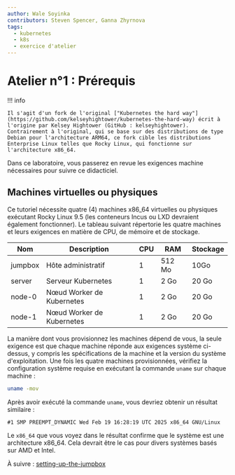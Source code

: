 ```yaml
---
author: Wale Soyinka
contributors: Steven Spencer, Ganna Zhyrnova
tags:
  - kubernetes
  - k8s
  - exercice d'atelier
---
```


# Atelier n°1 : Prérequis

!!! info

    Il s'agit d'un fork de l'original ["Kubernetes the hard way"](https://github.com/kelseyhightower/kubernetes-the-hard-way) écrit à l'origine par Kelsey Hightower (GitHub : kelseyhightower). Contrairement à l'original, qui se base sur des distributions de type Debian pour l'architecture ARM64, ce fork cible les distributions Enterprise Linux telles que Rocky Linux, qui fonctionne sur l'architecture x86_64.

Dans ce laboratoire, vous passerez en revue les exigences machine nécessaires pour suivre ce didacticiel.

## Machines virtuelles ou physiques

Ce tutoriel nécessite quatre (4) machines x86_64 virtuelles ou physiques exécutant Rocky Linux 9.5 (les conteneurs Incus ou LXD devraient également fonctionner). Le tableau suivant répertorie les quatre machines et leurs exigences en matière de CPU, de mémoire et de stockage.

| Nom     | Description               | CPU | RAM    | Stockage |
| ------- | ------------------------- | --- | ------ | -------- |
| jumpbox | Hôte administratif        | 1   | 512 Mo | 10Go     |
| server  | Serveur Kubernetes        | 1   | 2 Go   | 20 Go    |
| node-0  | Nœud Worker de Kubernetes | 1   | 2 Go   | 20 Go    |
| node-1  | Nœud Worker de Kubernetes | 1   | 2 Go   | 20 Go    |

La manière dont vous provisionnez les machines dépend de vous, la seule exigence est que chaque machine réponde aux exigences système ci-dessus, y compris les spécifications de la machine et la version du système d'exploitation. Une fois les quatre machines provisionnées, vérifiez la configuration système requise en exécutant la commande `uname` sur chaque machine :

```bash
uname -mov
```

Après avoir exécuté la commande `uname`, vous devriez obtenir un résultat similaire :

```text
#1 SMP PREEMPT_DYNAMIC Wed Feb 19 16:28:19 UTC 2025 x86_64 GNU/Linux
```

Le `x86_64` que vous voyez dans le résultat confirme que le système est une architecture x86_64. Cela devrait être le cas pour divers systèmes basés sur AMD et Intel.

À suivre : [setting-up-the-jumpbox](lab2-jumpbox.md)
